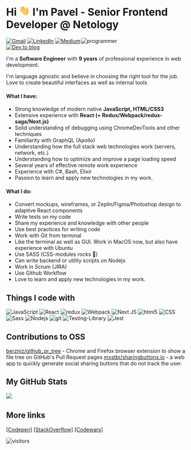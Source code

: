 # Hi <img src="https://raw.githubusercontent.com/ABSphreak/ABSphreak/master/gifs/Hi.gif" width="30px"> I'm Pavel - Senior Frontend Developer @ Netology

<img alt="programmer" src="https://camo.githubusercontent.com/3336225ba7d4ed972b544a527e9b10a5ada32049692312f2955778cea360e271/68747470733a2f2f7777772e62656176657273776f726b2e636f6d2f696d672d736974652f62656176657273776f726b2e676966" align="right" width="300" />

[<img alt="Gmail" src="https://img.shields.io/badge/Gmail-D14836?style=for-the-badge&logo=gmail&logoColor=white" />](mailto:pavel.komiagin@gmail.com)
[<img alt="LinkedIn" src="https://img.shields.io/badge/linkedin-%230077B5.svg?style=for-the-badge&logo=linkedin&logoColor=white"/>](https://www.linkedin.com/in/pavelkomiagin)
[<img alt="Medium" src="https://img.shields.io/badge/Medium-%23000000.svg?style=for-the-badge&logo=Medium&logoColor=white"/>](https://medium.com/@pavel.komiagin)
[<img alt="Dev.to blog" src="https://img.shields.io/badge/dev.to-0A0A0A?style=for-the-badge&logo=dev.to&logoColor=white" />](https://dev.to/pavelkomiagin)

I'm a **Software Engineer** with **9 years** of professional experience in web development. 

I'm language agnostic and believe in choosing the right tool for the job. Love to create beautiful interfaces as well as internal tools

#### What I have:
* Strong knowledge of modern native **JavaScript, HTML/CSS3**
* Extensive experience with **React (+ Redux/Webpack/redux-saga/Next.js)**
* Solid understanding of debugging using ChromeDevTools and other techniques
* Familiarity with GraphQL (Apollo)
* Understanding how the full stack web technologies work (servers, network, etc.)
* Understanding how to optimize and improve a page loading speed
* Several years of effective remote work experience
* Experience with C#, Bash, Elixir
* Passion to learn and apply new technologies in my work.

#### What I do:
* Convert mockups, wireframes, or Zeplin/Figma/Photoshop design to adaptive React components
* Write tests on my code
* Share my experience and knowledge with other people
* Use best practices for writing code
* Work with Git from terminal
* Like the terminal as well as GUI. Work in MacOS now, but also have experience with Ubuntu
* Use SASS (CSS-modules rocks 🤘)
* Can write backend or utility scripts on Nodejs
* Work in Scrum (JIRA)
* Use Github Workflow
* Love to learn and apply new technologies in my work.

## Things I code with
<p>
  <img alt="JavaScript" src="https://img.shields.io/badge/JavaScript%20-%23F7DF1E.svg?style=for-the-badge&logo=javascript&logoColor=black" />
  <img alt="React" src="https://img.shields.io/badge/-React-45b8d8?style=for-the-badge&logo=react&logoColor=white" />
  <img alt="redux" src="https://img.shields.io/badge/-Redux-764ABC?style=for-the-badge&logo=redux&logoColor=white" />
  <img alt="Webpack" src="https://img.shields.io/badge/-Webpack-8DD6F9?style=for-the-badge&logo=webpack&logoColor=white" /> 
  <img alt="Next JS" src="https://img.shields.io/badge/nextjs-%23000000.svg?style=for-the-badge&logo=next.js&logoColor=white"/>
  <img alt="html5" src="https://img.shields.io/badge/-HTML5-E34F26?style=for-the-badge&logo=html5&logoColor=white" />
  <img alt="CSS" src="https://img.shields.io/badge/CSS%20-%231572B6.svg?style=for-the-badge&logo=css3&logoColor=white" />
  <img alt="Sass" src="https://img.shields.io/badge/-Sass-CC6699?style=for-the-badge&logo=sass&logoColor=white" />
  <img alt="Nodejs" src="https://img.shields.io/badge/-Nodejs-43853d?style=for-the-badge&logo=Node.js&logoColor=white" />
  <img alt="git" src="https://img.shields.io/badge/-Git-F05032?style=for-the-badge&logo=git&logoColor=white" />
  <img alt="Testing-Library" src="https://img.shields.io/badge/-TestingLibrary-%23E33332?style=for-the-badge&logo=testing-library&logoColor=white" />
  <img alt="Jest" src="https://img.shields.io/badge/-jest-%23C21325?style=for-the-badge&logo=jest&logoColor=white" />
</p>

## Contributions to OSS
[berzniz/github_pr_tree](https://github.com/berzniz/github_pr_tree) - Chrome and Firefox browser extension to show a file tree on GitHub's Pull Request pages
[mxstbr/sharingbuttons.io](https://github.com/mxstbr/sharingbuttons.io) - a web app to quickly generate social sharing buttons that do not track the user.

## My GitHub Stats
<img src="https://github-readme-streak-stats.herokuapp.com/?user=pavelkomiagin&count_private=true" width="45%" />

## More links
[[Codepen]](https://codepen.io/pavel_komiagin)
[[StackOverflow]](https://stackoverflow.com/users/2587396/pavel-komiagin)
[[Codewars]](https://www.codewars.com/users/pavel_komiagin)

![visitors](https://visitor-badge.glitch.me/badge?page_id=pavelkomiagin)

<!-- get badges here https://github.com/Ileriayo/markdown-badges -->

